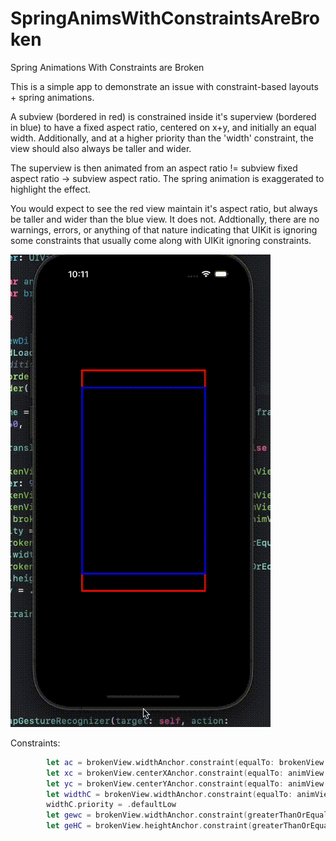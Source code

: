 # SpringAnimsWithConstraintsAreBroken
Spring Animations With Constraints are Broken

This is a simple app to demonstrate an issue with constraint-based layouts + spring animations.  

A subview (bordered in red) is constrained inside it's superview (bordered in blue) to have a fixed aspect ratio, centered on x+y, and initially an equal width.  Additionally, and at a higher priority than the 'width' constraint, the view should also always be taller and wider.

The superview is then animated from an aspect ratio != subview fixed aspect ratio -> subview aspect ratio.  The spring animation is exaggerated to highlight the effect.  

You would expect to see the red view maintain it's aspect ratio, but always be taller and wider than the blue view.  It does not.  Addtionally, there are no warnings, errors, or anything of that nature indicating that UIKit is ignoring some constraints that usually come along with UIKit ignoring constraints.


![Shits busted yo](./broke.gif)

Constraints:
```swift
        let ac = brokenView.widthAnchor.constraint(equalTo: brokenView.heightAnchor, multiplier: 9/16)
        let xc = brokenView.centerXAnchor.constraint(equalTo: animView.centerXAnchor)
        let yc = brokenView.centerYAnchor.constraint(equalTo: animView.centerYAnchor)
        let widthC = brokenView.widthAnchor.constraint(equalTo: animView.widthAnchor)
        widthC.priority = .defaultLow
        let gewc = brokenView.widthAnchor.constraint(greaterThanOrEqualTo: animView.widthAnchor)
        let geHC = brokenView.heightAnchor.constraint(greaterThanOrEqualTo: animView.heightAnchor)
```
